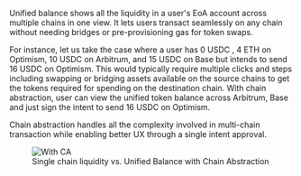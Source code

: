 Unified balance shows all the liquidity in a user's EoA account across multiple chains in one view. It lets users transact seamlessly on any chain without needing bridges or pre-provisioning gas for token swaps.

For instance, let us take the case where a user has 0 USDC , 4 ETH on Optimism, 10 USDC on Arbitrum, and 15 USDC on Base but intends to send 16 USDC on Optimism. This would typically require multiple clicks and steps including swapping or bridging assets available on the source chains to get the tokens required for spending on the destination chain. With chain abstraction, user can view the unified token balance across Arbitrum, Base and just sign the intent to send 16 USDC on Optimism. 

Chain abstraction handles all the complexity involved in multi-chain transaction while enabling better UX through a single intent approval.

<figure markdown="span">
  <img alt="With CA" src="{{config.extra.arcana.img_dir}}/ca_unified_balance.{{config.extra.arcana.img_png}}"/>
  <figcaption>Single chain liquidity vs. Unified Balance with Chain Abstraction</figcaption>
</figure>